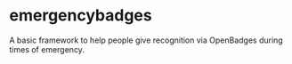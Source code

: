 emergencybadges
===============

A basic framework to help people give recognition via OpenBadges during times of emergency. 
